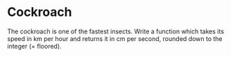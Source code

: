 # Cockroach
The cockroach is one of the fastest insects. Write a function which takes its speed in km per hour and returns it in cm per second, rounded down to the integer (= floored).
